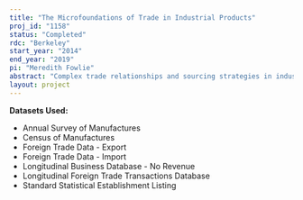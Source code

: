 ```yaml
---
title: "The Microfoundations of Trade in Industrial Products"
proj_id: "1158"
status: "Completed"
rdc: "Berkeley"
start_year: "2014"
end_year: "2019"
pi: "Meredith Fowlie"
abstract: "Complex trade relationships and sourcing strategies in industrial manufacturing complicates the classification and measurement of domestic industrial activity. Imprecise measurement of outsourcing-related activities can lead to imprecise measures of industry contributions to economic growth and productivity in manufacturing. This research will improve the quality and understanding of microdata on domestic imports of industrial commodities. The Census Bureau maintains a rich dataset of the universe of transaction-level import data linked to firm-level data. These data, along with establishment-level data collected from the industrial sector, are used to characterize the structure of imports in the industrial commodities sector. The descriptive statistics and regression estimates generated will document structural changes in import flows over time and across industries. This research will also identify determinants of domestic firms' sourcing decisions. These statistics will provide a richer portrait of trade patterns in these important sectors."
layout: project
---
```


**Datasets Used:**

  - Annual Survey of Manufactures 
  - Census of Manufactures 
  - Foreign Trade Data - Export 
  - Foreign Trade Data - Import 
  - Longitudinal Business Database - No Revenue 
  - Longitudinal Foreign Trade Transactions Database 
  - Standard Statistical Establishment Listing 

